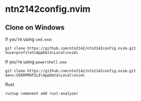 # ntn2142config.nvim

## Clone on Windows

If you're using `cmd.exe`:

```
git clone https://github.com/ntn2142/ntn2142config.nvim.git %userprofile%\AppData\Local\nvim\
```

If you're using `powershell.exe`

```
git clone https://github.com/ntn2142/ntn2142config.nvim.git $env:USERPROFILE\AppData\Local\nvim\
```

Rust
```
rustup comonent add rust-analyzer
```
